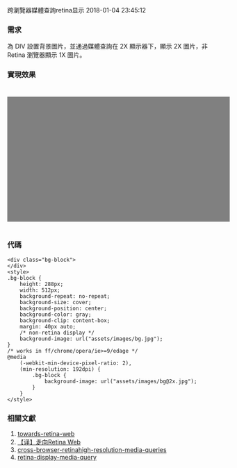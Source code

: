 跨瀏覽器媒體查詢retina显示
2018-01-04 23:45:12

### 需求

為 DIV 設置背景圖片，並通過媒體查詢在 2X 顯示器下，顯示 2X 圖片，非 Retina 瀏覽器顯示 1X 圖片。
     
     

### 實現效果

<div class="bg-block">
</div>

<style>
.bg-block {
    height: 288px;
    width: 512px;
    background-repeat: no-repeat;
    background-size: cover;
    background-position: center;
    background-color: gray;
    background-clip: content-box;
    margin: 40px auto;
    /* non-retina display */
    background-image: url("assets/images/bg.jpg");
}
/* works in ff/chrome/opera/ie>=9/edage */
@media 
    (-webkit-min-device-pixel-ratio: 2),
    (min-resolution: 192dpi) {
    .bg-block {
        background-image: url("assets/images/bg@2x.jpg");
    }
}
</style>

    

### 代碼

    <div class="bg-block">
    </div>
    <style>
    .bg-block {
        height: 288px;
        width: 512px;
        background-repeat: no-repeat;
        background-size: cover;
        background-position: center;
        background-color: gray;
        background-clip: content-box;
        margin: 40px auto;
        /* non-retina display */
        background-image: url("assets/images/bg.jpg");
    }
    /* works in ff/chrome/opera/ie>=9/edage */
    @media 
        (-webkit-min-device-pixel-ratio: 2),
        (min-resolution: 192dpi) {
            .bg-block {
                background-image: url("assets/images/bg@2x.jpg");
            }
        }
    </style>

    

### 相關文獻
1. [towards-retina-web](https://www.smashingmagazine.com/2012/08/towards-retina-web/)
2. [【译】走向Retina Web](http://www.html-js.com/article/The-front-end-of-the-porter)
3. [cross-browser-retinahigh-resolution-media-queries](http://www.brettjankord.com/2012/11/28/cross-browser-retinahigh-resolution-media-queries/)
4. [retina-display-media-query](https://css-tricks.com/snippets/css/retina-display-media-query/)
